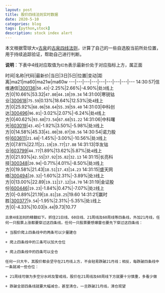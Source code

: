 ```yaml
---
layout: post
title: 股价四线法则实时数据
date: 2020-5-10
categories: blog
tags: [python,stock]
description: stock index alert
---
```



本文根据雪球大v[古泉](https://xueqiu.com/u/7148646888)的[古泉四线法则](https://xueqiu.com/7148646888/130498192)，计算了自己的一些自选股当前所处位置，用于持续追踪验证，帮助自己进行判断。

**说明**：下表中4线对应取值为`红色`表示最新价处于对应指标上方，属正面

时间|名称|代码|最新价|当日|3日|5日|位置|变动|距离|ma21|ma60|ma21w|ma60w
---|---|---|---|---|---|---|---|---
14:30:57|信维通信|[300136](https://xueqiu.com/S/SZ300136)|`50.43`|-2.25%|2.66%|-4.90%|处`3`线上方|0|10.66%|53.32|`47.80`|`44.10`|`39.34`
14:31:00|寒锐钴业|[300618](https://xueqiu.com/S/SZ300618)|`75.59`|0.13%|18.64%|12.53%|处`4`线上方|0|25.92%|`68.06`|`58.64`|`55.39`|`59.40`
14:31:03|中科创达|[300496](https://xueqiu.com/S/SZ300496)|`96.01`|-3.02%|2.07%|-6.24%|处`4`线上方|0|40.62%|`93.60`|`73.54`|`67.68`|`51.22`
14:31:06|中科曙光|[603019](https://xueqiu.com/S/SH603019)|`43.45`|-1.92%|3.50%|-5.98%|处`3`线上方|0|14.58%|45.33|`41.00`|`38.07`|`30.56`
14:30:54|诺力股份|[603611](https://xueqiu.com/S/SH603611)|`21.68`|-1.45%|-3.00%|-10.56%|处`3`线上方|0|7.81%|22.11|`21.19`|`19.77`|`17.88`
14:31:13|华友钴业|[603799](https://xueqiu.com/S/SH603799)|`44.77`|1.89%|13.62%|5.87%|处`4`线上方|0|21.93%|`42.55`|`37.92`|`35.82`|`32.13`
14:31:15|长亮科技|[300348](https://xueqiu.com/S/SZ300348)|`20.94`|-0.71%|4.01%|-8.50%|处`3`线上方|0|19.58%|21.43|`18.51`|`17.43`|`14.23`
14:31:15|盛天网络|[300494](https://xueqiu.com/S/SZ300494)|`20.32`|-1.60%|2.31%|-3.89%|处`3`线上方|0|13.00%|22.89|`19.11`|`17.12`|`14.70`
14:31:19|金证股份|[600446](https://xueqiu.com/S/SH600446)|`19.23`|-1.84%|0.47%|-7.07%|处`2`线上方|0|-0.89%|21.19|`18.81`|`18.25`|19.60
14:31:21|赢时胜|[300377](https://xueqiu.com/S/SZ300377)|`9.54`|-1.95%|2.31%|-5.35%|处`1`线上方|0|-4.33%|10.03|`9.44`|9.73|10.77

```
古泉4线法则的精髓如下。抓住21日线、60日线、21周线及60周线等四条线，外加21月线，任何一只股票上涨都要穿过这四条线，任何一只股票要想爆雷也要先下穿过这四条线：

+ 当股价爬上四条线中的两条可以少量建仓

+ 爬上四条线中的三条可以加大仓位

+ 爬上四条线中的四条可以全仓

任何一只大牛，其股价都会坚守在21月线上方，不会轻易跌破21月线；相反，每跌破四条线中一条就减一些仓位：

+ 21周线可做为多空分水岭及警戒线，股价在21周线及60周线下方就要十分慎重，多看少做

+ 跌破全部四条线就要大幅减仓，甚至清仓，一旦跌破21月线，清仓观望
```